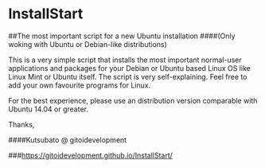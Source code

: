 # InstallStart
##The most important script for a new Ubuntu installation
####(Only woking with Ubuntu or Debian-like distributions)

This is a very simple script that installs the most important normal-user applications and packages
for your Debian or Ubuntu based Linux OS like Linux Mint or Ubuntu itself.
The script is very self-explaining.
Feel free to add your own favourite programs for Linux.

For the best experience, please use an distribution version comparable with Ubuntu 14.04 or greater.

Thanks, 

####Kutsubato @ gitoidevelopment

###https://gitoidevelopment.github.io/InstallStart/